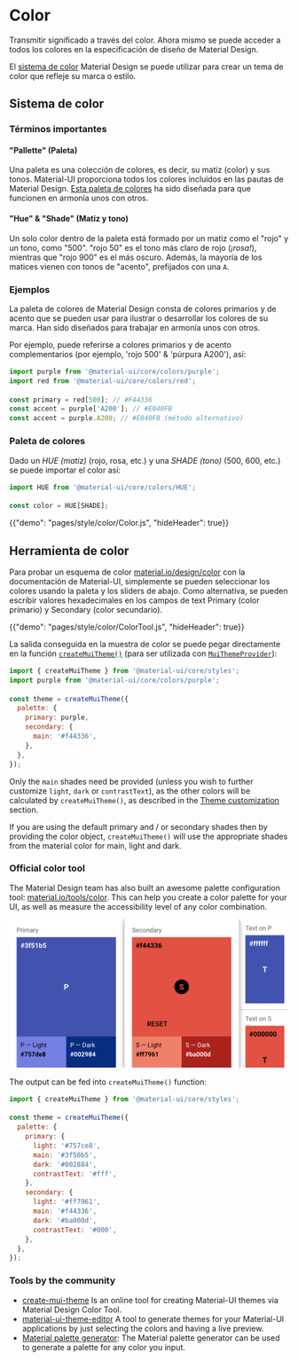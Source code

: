 # Color

<p class="description">Transmitir significado a través del color. Ahora mismo se puede acceder a todos los colores en la especificación de diseño de Material Design.</p>

El [sistema de color](https://material.io/design/color/) Material Design se puede utilizar para crear un tema de color que refleje su marca o estilo.

## Sistema de color

### Términos importantes

#### "Pallette" (Paleta)

Una paleta es una colección de colores, es decir, su matiz (color) y sus tonos. Material-UI proporciona todos los colores incluidos en las pautas de Material Design. [Esta paleta de colores](#color-palette) ha sido diseñada para que funcionen en armonía unos con otros.

#### "Hue" & "Shade" (Matiz y tono)

Un solo color dentro de la paleta está formado por un matiz como el "rojo" y un tono, como "500". "rojo 50" es el tono más claro de rojo (*¡rosa!*), mientras que "rojo 900" es el más oscuro. Además, la mayoría de los matices vienen con tonos de "acento", prefijados con una `A`.

### Ejemplos

La paleta de colores de Material Design consta de colores primarios y de acento que se pueden usar para ilustrar o desarrollar los colores de su marca. Han sido diseñados para trabajar en armonía unos con otros.

Por ejemplo, puede referirse a colores primarios y de acento complementarios (por ejemplo, 'rojo 500' & 'púrpura A200'), así:

```js
import purple from '@material-ui/core/colors/purple';
import red from '@material-ui/core/colors/red';

const primary = red[500]; // #F44336
const accent = purple['A200']; // #E040FB
const accent = purple.A200; // #E040FB (método alternativo)
```

### Paleta de colores

Dado un *HUE (matiz)* (rojo, rosa, etc.) y una *SHADE (tono)* (500, 600, etc.) se puede importar el color así:

```jsx
import HUE from '@material-ui/core/colors/HUE';

const color = HUE[SHADE];
```

{{"demo": "pages/style/color/Color.js", "hideHeader": true}}

## Herramienta de color

Para probar un esquema de color [material.io/design/color](https://material.io/design/color/) con la documentación de Material-UI, simplemente se pueden seleccionar los colores usando la paleta y los sliders de abajo. Como alternativa, se pueden escribir valores hexadecimales en los campos de text Primary (color primario) y Secondary (color secundario).

{{"demo": "pages/style/color/ColorTool.js", "hideHeader": true}}

La salida conseguida en la muestra de color se puede pegar directamente en la función [`createMuiTheme()`](/customization/themes/#createmuitheme-options-theme) (para ser utilizada con [`MuiThemeProvider`](/customization/themes/#theme-provider)):

```jsx
import { createMuiTheme } from '@material-ui/core/styles';
import purple from '@material-ui/core/colors/purple';

const theme = createMuiTheme({
  palette: {
    primary: purple,
    secondary: {
      main: '#f44336',
    },
  },
});
```

Only the `main` shades need be provided (unless you wish to further customize `light`, `dark` or `contrastText`), as the other colors will be calculated by `createMuiTheme()`, as described in the [Theme customization](/customization/themes/#palette) section.

If you are using the default primary and / or secondary shades then by providing the color object, `createMuiTheme()` will use the appropriate shades from the material color for main, light and dark.

### Official color tool

The Material Design team has also built an awesome palette configuration tool: [material.io/tools/color](https://material.io/tools/color/). This can help you create a color palette for your UI, as well as measure the accessibility level of any color combination.

<a href="https://material.io/tools/color/#!/?view.left=0&view.right=0&primary.color=3F51B5&secondary.color=F44336">
  <img src="/static/images/color/colorTool.png" alt="Official color tool" style="width: 574px" />
</a>

The output can be fed into `createMuiTheme()` function:

```jsx
import { createMuiTheme } from '@material-ui/core/styles';

const theme = createMuiTheme({
  palette: {
    primary: {
      light: '#757ce8',
      main: '#3f50b5',
      dark: '#002884',
      contrastText: '#fff',
    },
    secondary: {
      light: '#ff7961',
      main: '#f44336',
      dark: '#ba000d',
      contrastText: '#000',
    },
  },
});
```

### Tools by the community

- [create-mui-theme](https://react-theming.github.io/create-mui-theme/) Is an online tool for creating Material-UI themes via Material Design Color Tool.
- [material-ui-theme-editor](https://in-your-saas.github.io/material-ui-theme-editor/) A tool to generate themes for your Material-UI applications by just selecting the colors and having a live preview.
- [Material palette generator](https://material.io/inline-tools/color/): The Material palette generator can be used to generate a palette for any color you input.